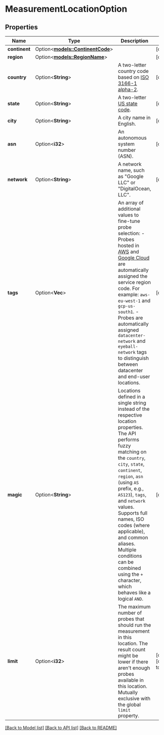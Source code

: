 # MeasurementLocationOption

## Properties

Name | Type | Description | Notes
------------ | ------------- | ------------- | -------------
**continent** | Option<[**models::ContinentCode**](ContinentCode.md)> |  | [optional]
**region** | Option<[**models::RegionName**](RegionName.md)> |  | [optional]
**country** | Option<**String**> | A two-letter country code based on [ISO 3166-1 alpha-2](https://en.wikipedia.org/wiki/ISO_3166-1_alpha-2#Officially_assigned_code_elements). | [optional]
**state** | Option<**String**> | A two-letter [US state code](https://www.faa.gov/air_traffic/publications/atpubs/cnt_html/appendix_a.html). | [optional]
**city** | Option<**String**> | A city name in English. | [optional]
**asn** | Option<**i32**> | An autonomous system number (ASN). | [optional]
**network** | Option<**String**> | A network name, such as \"Google LLC\" or \"DigitalOcean, LLC\". | [optional]
**tags** | Option<**Vec<String>**> | An array of additional values to fine-tune probe selection: - Probes hosted in [AWS](https://docs.aws.amazon.com/AWSEC2/latest/UserGuide/using-regions-availability-zones.html#concepts-available-regions) and [Google Cloud](https://cloud.google.com/compute/docs/regions-zones#available) are automatically assigned the service region code. For example: `aws-eu-west-1` and `gcp-us-south1`. - Probes are automatically assigned `datacenter-network` and `eyeball-network` tags to distinguish between datacenter and end-user locations.  | [optional]
**magic** | Option<**String**> | Locations defined in a single string instead of the respective location properties. The API performs fuzzy matching on the `country`, `city`, `state`, `continent`, `region`, `asn` (using `AS` prefix, e.g., `AS123`), `tags`, and `network` values. Supports full names, ISO codes (where applicable), and common aliases. Multiple conditions can be combined using the `+` character, which behaves like a logical `AND`.  | [optional]
**limit** | Option<**i32**> | The maximum number of probes that should run the measurement in this location. The result count might be lower if there aren't enough probes available in this location. Mutually exclusive with the global `limit` property.  | [optional][default to 1]

[[Back to Model list]](../README.md#documentation-for-models) [[Back to API list]](../README.md#documentation-for-api-endpoints) [[Back to README]](../README.md)


